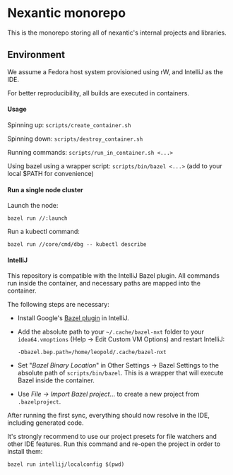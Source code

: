 # Nexantic monorepo

This is the monorepo storing all of nexantic's internal projects and libraries.

## Environment

We assume a Fedora host system provisioned using rW, and IntelliJ as the IDE.

For better reproducibility, all builds are executed in containers.

#### Usage

Spinning up: `scripts/create_container.sh` 

Spinning down: `scripts/destroy_container.sh` 

Running commands: `scripts/run_in_container.sh <...>`

Using bazel using a wrapper script: `scripts/bin/bazel <...>` (add to your local $PATH for convenience)

#### Run a single node cluster

Launch the node:

    bazel run //:launch
    
Run a kubectl command:

    bazel run //core/cmd/dbg -- kubectl describe
 
#### IntelliJ

This repository is compatible with the IntelliJ Bazel plugin. All commands run inside the container, and
necessary paths are mapped into the container.

The following steps are necessary:

- Install Google's [Bazel plugin](https://plugins.jetbrains.com/plugin/8609-bazel) in IntelliJ.

- Add the absolute path to your `~/.cache/bazel-nxt` folder to your `idea64.vmoptions` (Help → Edit Custom VM Options)
  and restart IntelliJ:

  `-Dbazel.bep.path=/home/leopold/.cache/bazel-nxt`
  
- Set "*Bazel Binary Location*" in Other Settings → Bazel Settings to the absolute path of `scripts/bin/bazel`.
  This is a wrapper that will execute Bazel inside the container.
  
- Use _File → Import Bazel project_... to create a new project from `.bazelproject`.

After running the first sync, everything should now resolve in the IDE, including generated code.

It's strongly recommend to use our project presets for file watchers and other IDE features. Run this command and
re-open the project in order to install them:

    bazel run intellij/localconfig $(pwd)
